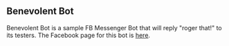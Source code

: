 ## Benevolent Bot

Benevolent Bot is a sample FB Messenger Bot that will reply "roger that!" to its testers. The Facebook page
for this bot is [here](https://www.facebook.com/benevolentbot/).
